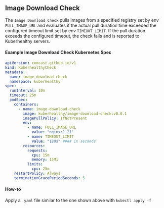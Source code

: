 ## Image Download Check
The `Image Download Check` pulls images from a specified registry set by env `FULL_IMAGE_URL` and evaluates if the actual pull duration time exceeded the configured timeout limit set by env `TIMEOUT_LIMIT`. If the pull duration exceeds the configured timeout, the check fails and is reported to Kuberhealthy servers.

#### Example Image Download Check Kubernetes Spec

```yaml
apiVersion: comcast.github.io/v1
kind: KuberhealthyCheck
metadata:
  name: image-download-check
  namespace: kuberhealthy
spec:
  runInterval: 10m
  timeout: 25m
  podSpec:
    containers:
      - name: image-download-check
        image: kuberhealthy/image-download-check:v0.0.1
        imagePullPolicy: IfNotPresent
        env:
          - name: FULL_IMAGE_URL
            value: "nginx:1.21"
          - name: TIMEOUT_LIMIT
            value: "180s" #### in seconds
        resources:
          requests:
            cpu: 15m
            memory: 15Mi
          limits:
            cpu: 25m
    restartPolicy: Always
    terminationGracePeriodSeconds: 5
```

#### How-to

Apply a `.yaml` file similar to the one shown above with `kubectl apply -f`
